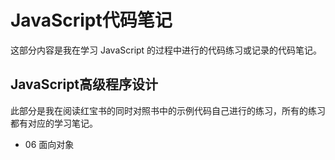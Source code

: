 # JavaScript代码笔记

这部分内容是我在学习 JavaScript 的过程中进行的代码练习或记录的代码笔记。

## JavaScript高级程序设计

此部分是我在阅读红宝书的同时对照书中的示例代码自己进行的练习，所有的练习都有对应的学习笔记。

- 06 面向对象
